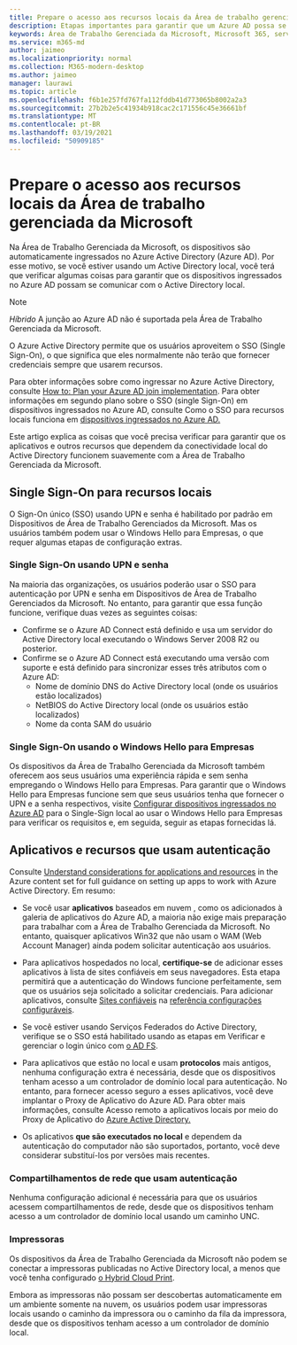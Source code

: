 ```yaml
---
title: Prepare o acesso aos recursos locais da Área de trabalho gerenciada da Microsoft
description: Etapas importantes para garantir que um Azure AD possa se comunicar com o AD local para fornecer autenticação
keywords: Área de Trabalho Gerenciada da Microsoft, Microsoft 365, serviço, documentação
ms.service: m365-md
author: jaimeo
ms.localizationpriority: normal
ms.collection: M365-modern-desktop
ms.author: jaimeo
manager: laurawi
ms.topic: article
ms.openlocfilehash: f6b1e257fd767fa112fddb41d773065b8002a2a3
ms.sourcegitcommit: 27b2b2e5c41934b918cac2c171556c45e36661bf
ms.translationtype: MT
ms.contentlocale: pt-BR
ms.lasthandoff: 03/19/2021
ms.locfileid: "50909185"
---
```

#  <a name="prepare-on-premises-resources-access-for-microsoft-managed-desktop"></a>Prepare o acesso aos recursos locais da Área de trabalho gerenciada da Microsoft

Na Área de Trabalho Gerenciada da Microsoft, os dispositivos são automaticamente ingressados no Azure Active Directory (Azure AD). Por esse motivo, se você estiver usando um Active Directory local, você terá que verificar algumas coisas para garantir que os dispositivos ingressados no Azure AD possam se comunicar com o Active Directory local. 

> [!NOTE]  
> *Híbrido* A junção ao Azure AD não é suportada pela Área de Trabalho Gerenciada da Microsoft.

O Azure Active Directory permite que os usuários aproveitem o SSO (Single Sign-On), o que significa que eles normalmente não terão que fornecer credenciais sempre que usarem recursos.

Para obter informações sobre como ingressar no Azure Active Directory, consulte [How to: Plan your Azure AD join implementation](/azure/active-directory/devices/azureadjoin-plan). Para obter informações em segundo plano sobre o SSO (single Sign-On) em dispositivos ingressados no Azure AD, consulte Como o SSO para recursos locais funciona em [dispositivos ingressados no Azure AD.](/azure/active-directory/devices/azuread-join-sso#how-it-works)


Este artigo explica as coisas que você precisa verificar para garantir que os aplicativos e outros recursos que dependem da conectividade local do Active Directory funcionem suavemente com a Área de Trabalho Gerenciada da Microsoft.


## <a name="single-sign-on-for-on-premises-resources"></a>Single Sign-On para recursos locais

O Sign-On único (SSO) usando UPN e senha é habilitado por padrão em Dispositivos de Área de Trabalho Gerenciados da Microsoft. Mas os usuários também podem usar o Windows Hello para Empresas, o que requer algumas etapas de configuração extras. 

### <a name="single-sign-on-by-using-upn-and-password"></a>Single Sign-On usando UPN e senha

Na maioria das organizações, os usuários poderão usar o SSO para autenticação por UPN e senha em Dispositivos de Área de Trabalho Gerenciados da Microsoft. No entanto, para garantir que essa função funcione, verifique duas vezes as seguintes coisas:

- Confirme se o Azure AD Connect está definido e usa um servidor do Active Directory local executando o Windows Server 2008 R2 ou posterior.
- Confirme se o Azure AD Connect está executando uma versão com suporte e está definido para sincronizar esses três atributos com o Azure AD: 
    - Nome de domínio DNS do Active Directory local (onde os usuários estão localizados)
    - NetBIOS do Active Directory local (onde os usuários estão localizados)
    - Nome da conta SAM do usuário


### <a name="single-sign-on-by-using-windows-hello-for-business"></a>Single Sign-On usando o Windows Hello para Empresas

Os dispositivos da Área de Trabalho Gerenciada da Microsoft também oferecem aos seus usuários uma experiência rápida e sem senha empregando o Windows Hello para Empresas. Para garantir que o Windows Hello para Empresas funcione sem que seus usuários tenha que fornecer o UPN e a senha respectivos, visite [Configurar dispositivos ingressados no Azure AD](/windows/security/identity-protection/hello-for-business/hello-hybrid-aadj-sso-base) para o Single-Sign local ao usar o Windows Hello para Empresas para verificar os requisitos e, em seguida, seguir as etapas fornecidas lá.


## <a name="apps-and-resources-that-use-authentication"></a>Aplicativos e recursos que usam autenticação

Consulte [Understand considerations for applications and resources](/azure/active-directory/devices/azureadjoin-plan#understand-considerations-for-applications-and-resources) in the Azure content set for full guidance on setting up apps to work with Azure Active Directory. Em resumo:


- Se você usar **aplicativos** baseados em nuvem , como os adicionados à galeria de aplicativos do Azure AD, a maioria não exige mais preparação para trabalhar com a Área de Trabalho Gerenciada da Microsoft. No entanto, quaisquer aplicativos Win32 que não usam o WAM (Web Account Manager) ainda podem solicitar autenticação aos usuários.

- Para aplicativos hospedados no local, **certifique-se** de adicionar esses aplicativos à lista de sites confiáveis em seus navegadores. Esta etapa permitirá que a autenticação do Windows funcione perfeitamente, sem que os usuários seja solicitado a solicitar credenciais. Para adicionar aplicativos, consulte [Sites confiáveis](../working-with-managed-desktop/config-setting-ref.md#trusted-sites) na [referência configurações configuráveis](../working-with-managed-desktop/config-setting-ref.md).

- Se você estiver usando Serviços Federados do Active Directory, verifique se o SSO está habilitado usando as etapas em Verificar e gerenciar o login único com [o AD FS](/previous-versions/azure/azure-services/jj151809(v=azure.100)). 

- Para aplicativos que estão no local e usam **protocolos** mais antigos, nenhuma configuração extra é necessária, desde que os dispositivos tenham acesso a um controlador de domínio local para autenticação. No entanto, para fornecer acesso seguro a esses aplicativos, você deve implantar o Proxy de Aplicativo do Azure AD. Para obter mais informações, consulte Acesso remoto a aplicativos locais por meio do Proxy de Aplicativo do [Azure Active Directory.](/azure/active-directory/manage-apps/application-proxy)

- Os aplicativos **que são executados no local** e dependem da autenticação do computador não são suportados, portanto, você deve considerar substituí-los por versões mais recentes.

### <a name="network-shares-that-use-authentication"></a>Compartilhamentos de rede que usam autenticação

Nenhuma configuração adicional é necessária para que os usuários acessem compartilhamentos de rede, desde que os dispositivos tenham acesso a um controlador de domínio local usando um caminho UNC.

### <a name="printers"></a>Impressoras

Os dispositivos da Área de Trabalho Gerenciada da Microsoft não podem se conectar a impressoras publicadas no Active Directory local, a menos que você tenha configurado [o Hybrid Cloud Print](/windows-server/administration/hybrid-cloud-print/hybrid-cloud-print-deploy).

Embora as impressoras não possam ser descobertas automaticamente em um ambiente somente na nuvem, os usuários podem usar impressoras locais usando o caminho da impressora ou o caminho da fila da impressora, desde que os dispositivos tenham acesso a um controlador de domínio local.

<!--add fuller material on printers when available-->